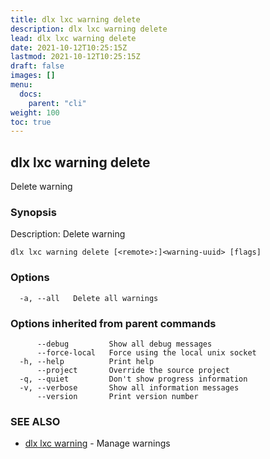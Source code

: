 ```yaml
---
title: dlx lxc warning delete
description: dlx lxc warning delete
lead: dlx lxc warning delete
date: 2021-10-12T10:25:15Z
lastmod: 2021-10-12T10:25:15Z
draft: false
images: []
menu:
  docs:
    parent: "cli"
weight: 100
toc: true
---
```

## dlx lxc warning delete

Delete warning

### Synopsis

Description:
  Delete warning



```
dlx lxc warning delete [<remote>:]<warning-uuid> [flags]
```

### Options

```
  -a, --all   Delete all warnings
```

### Options inherited from parent commands

```
      --debug         Show all debug messages
      --force-local   Force using the local unix socket
  -h, --help          Print help
      --project       Override the source project
  -q, --quiet         Don't show progress information
  -v, --verbose       Show all information messages
      --version       Print version number
```

### SEE ALSO

* [dlx lxc warning](/docs/cmd/dlx_lxc_warning)	 - Manage warnings

